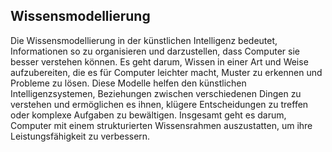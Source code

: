 ## Wissensmodellierung
Die Wissensmodellierung in der künstlichen Intelligenz bedeutet, Informationen so zu organisieren und darzustellen, dass Computer sie besser verstehen können. Es geht darum, Wissen in einer Art und Weise aufzubereiten, die es für Computer leichter macht, Muster zu erkennen und Probleme zu lösen. Diese Modelle helfen den künstlichen Intelligenzsystemen, Beziehungen zwischen verschiedenen Dingen zu verstehen und ermöglichen es ihnen, klügere Entscheidungen zu treffen oder komplexe Aufgaben zu bewältigen. Insgesamt geht es darum, Computer mit einem strukturierten Wissensrahmen auszustatten, um ihre Leistungsfähigkeit zu verbessern.
